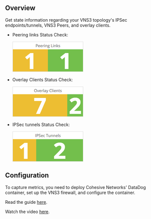 ## Overview

Get state information regarding your VNS3 topology's IPSec endpoints/tunnels, VNS3 Peers, and overlay clients.

*   Peering links Status Check:

    ![](images/peering.png)

*   Overlay Clients Status Check:

    ![](images/clients.png)

*   IPSec tunnels Status Check:

    ![](images/ipsec.png)

## Configuration

To capture metrics, you need to deploy Cohesive Networks' DataDog container, set up the VNS3 firewall, and configure the container.

Read the guide [here](https://cohesive.net/dnld/Cohesive-Networks_VNS3-DataDog-Container-Guide.pdf).

Watch the video [here](https://youtu.be/sTCgCG3m4vk).
